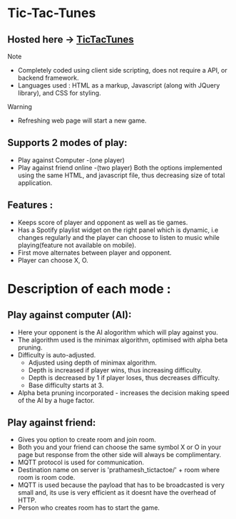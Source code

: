 # Tic-Tac-Tunes

## Hosted here -> [TicTacTunes](https://prathameshandhare.github.io/Tic-Tac-Toe/)

> [!NOTE]
> * Completely coded using client side scripting, does not require a API, or backend framework.
> * Languages used : HTML as a markup, Javascript (along with JQuery library), and CSS for styling.

> [!WARNING]
> * Refreshing web page will start a new game.

## Supports 2 modes of play:
*  Play against Computer -(one player)
*  Play against friend online -(two player) Both the options implemented using the same HTML, and javascript file, thus decreasing size of total application.
## Features : 

*  Keeps score of player and opponent as well as tie games.
*  Has a Spotify playlist widget on the right panel which is dynamic, i.e changes regularly and the player can choose to listen to music while playing(feature not available on mobile).
*  First move alternates between player and opponent.
*  Player can choose X, O.

# Description of each mode :

## Play against computer (AI):
* Here your opponent is the AI alogorithm which will play against you.
* The algorithm used is the minimax algorithm, optimised with alpha beta pruning.
* Difficulty is auto-adjusted.
  * Adjusted using depth of minimax algorithm.
  * Depth is increased if player wins, thus increasing difficulty.
  * Depth is decreased by 1 if player loses, thus decreases difficulty.
  * Base difficulty starts at 3.
* Alpha beta pruning incorporated - increases the decision making speed of the AI by a huge factor.


## Play against friend:
* Gives you option to create room and join room.
* Both you and your friend can choose the same symbol X or O in your page but response from the other side will always be complimentary.
* MQTT protocol is used for communication.
* Destination name on server is 'prathamesh_tictactoe/' + room  where room is room code.
* MQTT is used because the payload that has to be broadcasted is very small and, its use is very efficient as it doesnt have the overhead of HTTP.
* Person who creates room has to start the game.
